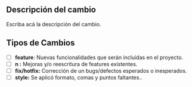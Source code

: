 ## Descripción del cambio

Escriba acá la descripción del cambio. 

## Tipos de Cambios

- [ ] **feature**: Nuevas funcionalidades que serán incluidas en el proyecto.
- [ ] **n :** Mejoras y/o reescritura de features existentes.
- [ ] **fix/hotfix:** Corrección de un bugs/defectos esperados o inesperados.
- [ ] **style:** Se aplicó formato, comas y puntos faltantes..